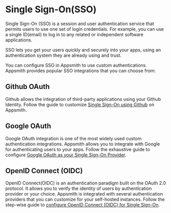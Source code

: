 # Single Sign-On(SSO)

Single Sign-On (SSO) is a session and user authentication service that permits users to use one set of login credentials. For example, you can use a single ID(email) to log in to any related or independent software applications.&#x20;

SSO lets you get your users quickly and securely into your apps, using an authentication system they are already using and trust.

You can configure SSO in Appsmith to use custom authentications. Appsmith provides popular SSO integrations that you can choose from:

## Github OAuth

Github allows the integration of third-party applications using your Github Identity. Follow the guide to customize [Single Sign-On using Github](github-login.md) on Appsmith.

## Google OAuth

Google OAuth integration is one of the most widely used custom authentication integrations. Appsmith allows you to integrate with Google for authenticating users to your apps. Follow the exhaustive guide to configure [Google OAuth as your Single Sign-On Provider](google-login.md).

## OpenID Connect (OIDC)

OpenID Connect(OIDC) is an authentication paradigm built on the OAuth 2.0 protocol. It allows you to verify the identity of users by authentication provider or your choice. Appsmith is integrated with several authentication providers that you can customize for your self-hosted instances. Follow the step-wise guide to [configure OpenID Connect (OIDC) for Single Sign-On](openid-connect-oidc/).
